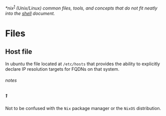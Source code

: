 _*nix<sup>[1](#1)</sup> (Unix/Linux) common files, tools, and concepts that do not fit neatly into the [shell](shell.md) document._


# Files

## Host file

In ubuntu the file located at `/etc/hosts` that provides the ability to explicitly declare IP resolution targets for FQDNs on that system.

###### _notes_

##### 1
Not to be confused with the `Nix` package manager or the `NixOS` distribution.